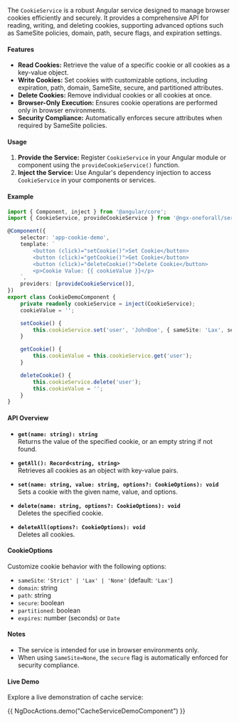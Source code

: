 
The `CookieService` is a robust Angular service designed to manage browser cookies efficiently and securely. It provides a comprehensive API for reading, writing, and deleting cookies, supporting advanced options such as SameSite policies, domain, path, secure flags, and expiration settings.

#### Features

- **Read Cookies:** Retrieve the value of a specific cookie or all cookies as a key-value object.
- **Write Cookies:** Set cookies with customizable options, including expiration, path, domain, SameSite, secure, and partitioned attributes.
- **Delete Cookies:** Remove individual cookies or all cookies at once.
- **Browser-Only Execution:** Ensures cookie operations are performed only in browser environments.
- **Security Compliance:** Automatically enforces secure attributes when required by SameSite policies.

#### Usage

1. **Provide the Service:** Register `CookieService` in your Angular module or component using the `provideCookieService()` function.
2. **Inject the Service:** Use Angular's dependency injection to access `CookieService` in your components or services.

#### Example

```typescript
import { Component, inject } from '@angular/core';
import { CookieService, provideCookieService } from '@ngx-oneforall/services';

@Component({
    selector: 'app-cookie-demo',
    template: `
        <button (click)="setCookie()">Set Cookie</button>
        <button (click)="getCookie()">Get Cookie</button>
        <button (click)="deleteCookie()">Delete Cookie</button>
        <p>Cookie Value: {{ cookieValue }}</p>
    `,
    providers: [provideCookieService()],
})
export class CookieDemoComponent {
    private readonly cookieService = inject(CookieService);
    cookieValue = '';

    setCookie() {
        this.cookieService.set('user', 'JohnDoe', { sameSite: 'Lax', secure: true, expires: 3600 });
    }

    getCookie() {
        this.cookieValue = this.cookieService.get('user');
    }

    deleteCookie() {
        this.cookieService.delete('user');
        this.cookieValue = '';
    }
}
```

#### API Overview

- **`get(name: string): string`**  
    Returns the value of the specified cookie, or an empty string if not found.

- **`getAll(): Record<string, string>`**  
    Retrieves all cookies as an object with key-value pairs.

- **`set(name: string, value: string, options?: CookieOptions): void`**  
    Sets a cookie with the given name, value, and options.

- **`delete(name: string, options?: CookieOptions): void`**  
    Deletes the specified cookie.

- **`deleteAll(options?: CookieOptions): void`**  
    Deletes all cookies.

#### CookieOptions

Customize cookie behavior with the following options:

- `sameSite`: `'Strict' | 'Lax' | 'None'` (default: `'Lax'`)
- `domain`: string
- `path`: string
- `secure`: boolean
- `partitioned`: boolean
- `expires`: number (seconds) or `Date`

#### Notes

- The service is intended for use in browser environments only.
- When using `SameSite=None`, the `secure` flag is automatically enforced for security compliance.

#### Live Demo

Explore a live demonstration of cache service:

{{ NgDocActions.demo("CacheServiceDemoComponent") }}
